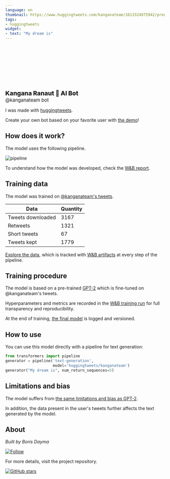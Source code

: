 ```yaml
---
language: en
thumbnail: https://www.huggingtweets.com/kanganateam/1613324975942/predictions.png
tags:
- huggingtweets
widget:
- text: "My dream is"
---
```


<div>
<div style="width: 132px; height:132px; border-radius: 50%; background-size: cover; background-image: url('https://pbs.twimg.com/profile_images/1328363769848709120/RYB3_4Fd_400x400.jpg')">
</div>
<div style="margin-top: 8px; font-size: 19px; font-weight: 800">Kangana Ranaut 🤖 AI Bot </div>
<div style="font-size: 15px">@kanganateam bot</div>
</div>

I was made with [huggingtweets](https://github.com/borisdayma/huggingtweets).

Create your own bot based on your favorite user with [the demo](https://colab.research.google.com/github/borisdayma/huggingtweets/blob/master/huggingtweets-demo.ipynb)!

## How does it work?

The model uses the following pipeline.

![pipeline](https://github.com/borisdayma/huggingtweets/blob/master/img/pipeline.png?raw=true)

To understand how the model was developed, check the [W&B report](https://app.wandb.ai/wandb/huggingtweets/reports/HuggingTweets-Train-a-model-to-generate-tweets--VmlldzoxMTY5MjI).

## Training data

The model was trained on [@kanganateam's tweets](https://twitter.com/kanganateam).

| Data | Quantity |
| --- | --- |
| Tweets downloaded | 3167 |
| Retweets | 1321 |
| Short tweets | 67 |
| Tweets kept | 1779 |

[Explore the data](https://wandb.ai/wandb/huggingtweets/runs/3gxbb7zk/artifacts), which is tracked with [W&B artifacts](https://docs.wandb.com/artifacts) at every step of the pipeline.

## Training procedure

The model is based on a pre-trained [GPT-2](https://huggingface.co/gpt2) which is fine-tuned on @kanganateam's tweets.

Hyperparameters and metrics are recorded in the [W&B training run](https://wandb.ai/wandb/huggingtweets/runs/28k6gjhm) for full transparency and reproducibility.

At the end of training, [the final model](https://wandb.ai/wandb/huggingtweets/runs/28k6gjhm/artifacts) is logged and versioned.

## How to use

You can use this model directly with a pipeline for text generation:

```python
from transformers import pipeline
generator = pipeline('text-generation',
                     model='huggingtweets/kanganateam')
generator("My dream is", num_return_sequences=5)
```

## Limitations and bias

The model suffers from [the same limitations and bias as GPT-2](https://huggingface.co/gpt2#limitations-and-bias).

In addition, the data present in the user's tweets further affects the text generated by the model.

## About

*Built by Boris Dayma*

[![Follow](https://img.shields.io/twitter/follow/borisdayma?style=social)](https://twitter.com/intent/follow?screen_name=borisdayma)

For more details, visit the project repository.

[![GitHub stars](https://img.shields.io/github/stars/borisdayma/huggingtweets?style=social)](https://github.com/borisdayma/huggingtweets)
